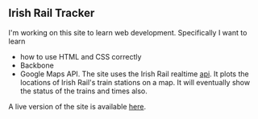 ## Irish Rail Tracker

I'm working on this site to learn web development. Specifically I want to learn 
* how to use HTML and CSS correctly
* Backbone
* Google Maps API. 
The site uses the Irish Rail realtime [api](http://api.irishrail.ie/realtime/). It plots the locations of Irish Rail's train stations on a map. It will eventually show the status of the trains and times also.

A live version of the site is available [here](http://www.gerardcondon.com/projects/irishrail/index.html).